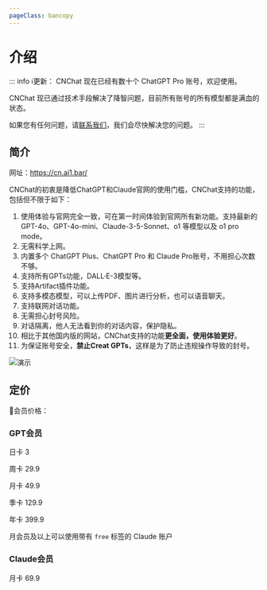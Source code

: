 ```yaml
---
pageClass: bancopy
---
```

# 介绍

::: info ℹ️更新：
CNChat 现在已经有数十个 ChatGPT Pro 账号，欢迎使用。

CNChat 现已通过技术手段解决了降智问题，目前所有账号的所有模型都是满血的状态。

如果您有任何问题，请[联系我们](https://cn.jerryz.com.cn/guide/contact)，我们会尽快解决您的问题。
:::

## 简介

网址：https://cn.ai1.bar/

CNChat的初衷是降低ChatGPT和Claude官网的使用门槛，CNChat支持的功能，包括但不限于如下：

1. 使用体验与官网完全一致，可在第一时间体验到官网所有新功能。支持最新的 GPT-4o、GPT-4o-mini、Claude-3-5-Sonnet、o1 等模型以及 o1 pro mode。
2. 无需科学上网。
3. 内置多个 ChatGPT Plus、ChatGPT Pro 和 Claude Pro账号，不用担心次数不够。
4. 支持所有GPTs功能，DALL·E-3模型等。
5. 支持Artifact插件功能。
6. 支持多模态模型，可以上传PDF、图片进行分析，也可以语音聊天。
7. 支持联网对话功能。
8. 无需担心封号风险。
9. 对话隔离，他人无法看到你的对话内容，保护隐私。
10. 相比于其他国内版的网站，CNChat支持的功能**更全面，使用体验更好**。
11. 为保证账号安全，**禁止Creat GPTs**，这样是为了防止违规操作导致的封号。

![演示](https://cdn.jerryz.com.cn/gh/YangguangZhou/CNChat-Docs@main/docs/public/1.png)

## 定价

🤖会员价格：

### GPT会员

日卡 3

周卡 29.9

月卡 49.9

季卡 129.9

年卡 399.9

月会员及以上可以使用带有 `free` 标签的 Claude 账户

### Claude会员

月卡 69.9